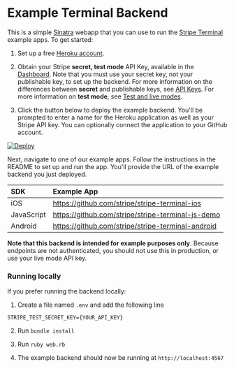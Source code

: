 # Example Terminal Backend

This is a simple [Sinatra](http://www.sinatrarb.com/) webapp that you can use to run the [Stripe Terminal](https://stripe.com/docs/terminal) example apps. To get started:

1. Set up a free [Heroku account](https://signup.heroku.com). 

2. Obtain your Stripe **secret, test mode** API Key, available in the [Dashboard](https://dashboard.stripe.com/account/apikeys). Note that you must use your secret key, not your publishable key, to set up the backend. For more information on the differences between **secret** and publishable keys, see [API Keys](https://stripe.com/docs/keys). For more information on **test mode**, see [Test and live modes](https://stripe.com/docs/keys#test-live-modes).

3. Click the button below to deploy the example backend. You'll be prompted to enter a name for the Heroku application as well as your Stripe API key. You can optionally connect the application to your GitHub account.

[![Deploy](https://www.herokucdn.com/deploy/button.png)](https://heroku.com/deploy)

Next, navigate to one of our example apps. Follow the instructions in the README to set up and run the app. You'll provide the URL of the example backend you just deployed.

| SDK | Example App |
|  :---  |  :---  |
| iOS | https://github.com/stripe/stripe-terminal-ios |
| JavaScript | https://github.com/stripe/stripe-terminal-js-demo |
| Android | https://github.com/stripe/stripe-terminal-android |

**Note that this backend is intended for example purposes only**. Because endpoints are not authenticated, you should not use this in production, or use your live mode API key.

### Running locally
If you prefer running the backend locally:

1. Create a file named `.env` and add the following line
```
STRIPE_TEST_SECRET_KEY={YOUR_API_KEY}
```
2. Run `bundle install`
3. Run `ruby web.rb`

4. The example backend should now be running at `http://localhost:4567`
